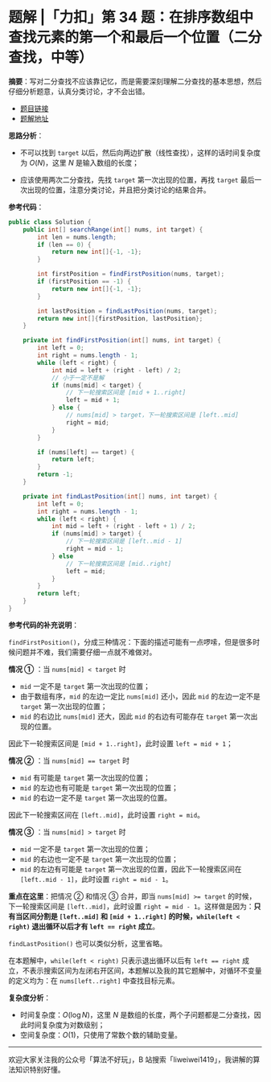 # 题解 |「力扣」第 34 题：在排序数组中查找元素的第一个和最后一个位置（二分查找，中等）

**摘要**：写对二分查找不应该靠记忆，而是需要深刻理解二分查找的基本思想，然后仔细分析题意，认真分类讨论，才不会出错。

+ [题目链接](https://leetcode-cn.com/problems/find-first-and-last-position-of-element-in-sorted-array/)
+ [题解地址](https://leetcode-cn.com/problems/find-first-and-last-position-of-element-in-sorted-array/solution/si-lu-hen-jian-dan-xi-jie-fei-mo-gui-de-er-fen-cha/)

**思路分析**：

+ 不可以找到 `target` 以后，然后向两边扩散（线性查找），这样的话时间复杂度为 $O(N)$，这里 $N$ 是输入数组的长度；

+ 应该使用两次二分查找，先找 `target` 第一次出现的位置，再找 `target` 最后一次出现的位置，注意分类讨论，并且把分类讨论的结果合并。

**参考代码**：

```java
public class Solution {
    public int[] searchRange(int[] nums, int target) {
        int len = nums.length;
        if (len == 0) {
            return new int[]{-1, -1};
        }

        int firstPosition = findFirstPosition(nums, target);
        if (firstPosition == -1) {
            return new int[]{-1, -1};
        }

        int lastPosition = findLastPosition(nums, target);
        return new int[]{firstPosition, lastPosition};
    }

    private int findFirstPosition(int[] nums, int target) {
        int left = 0;
        int right = nums.length - 1;
        while (left < right) {
            int mid = left + (right - left) / 2;
            // 小于一定不是解
            if (nums[mid] < target) {
                // 下一轮搜索区间是 [mid + 1..right]
                left = mid + 1;
            } else {
                // nums[mid] > target，下一轮搜索区间是 [left..mid]
                right = mid;
            }
        }

        if (nums[left] == target) {
            return left;
        }
        return -1;
    }

    private int findLastPosition(int[] nums, int target) {
        int left = 0;
        int right = nums.length - 1;
        while (left < right) {
            int mid = left + (right - left + 1) / 2;
            if (nums[mid] > target) {
                // 下一轮搜索区间是 [left..mid - 1]
                right = mid - 1;
            } else 
                // 下一轮搜索区间是 [mid..right]
                left = mid;
            } 
        }
        return left;
    }
}
```

**参考代码的补充说明**：

`findFirstPosition()`，分成三种情况：下面的描述可能有一点啰嗦，但是很多时候问题并不难，我们需要仔细一点就不难做对。

**情况 ①** ：当 `nums[mid] < target` 时

+ `mid` 一定不是 `target` 第一次出现的位置；
+ 由于数组有序，`mid` 的左边一定比 `nums[mid]` 还小，因此 `mid` 的左边一定不是 `target` 第一次出现的位置；
+ `mid` 的右边比 `nums[mid]` 还大，因此 `mid` 的右边有可能存在 `target` 第一次出现的位置。

因此下一轮搜索区间是 `[mid + 1..right]`，此时设置 `left = mid + 1`；


**情况 ②** ：当 `nums[mid] == target` 时

+ `mid` 有可能是 `target` 第一次出现的位置；
+ `mid` 的左边也有可能是 `target` 第一次出现的位置；
+ `mid` 的右边一定不是 `target` 第一次出现的位置。

因此下一轮搜索区间在 `[left..mid]`，此时设置 `right = mid`。


**情况 ③** ：当 `nums[mid] > target` 时

+ `mid` 一定不是 `target` 第一次出现的位置；
+ `mid` 的右边也一定不是 `target` 第一次出现的位置；
+ `mid` 的左边有可能是 `target` 第一次出现的位置，因此下一轮搜索区间在 `[left..mid - 1]`，此时设置 `right = mid - 1`。

**重点在这里**：把情况 ② 和情况 ③ 合并，即当 `nums[mid] >= target` 的时候，下一轮搜索区间是 `[left..mid]`，此时设置 `right = mid - 1`。这样做是因为：**只有当区间分割是 `[left..mid]` 和 `[mid + 1..right]` 的时候，`while(left < right)` 退出循环以后才有 `left == right` 成立**。

`findLastPosition()` 也可以类似分析，这里省略。

在本题解中，`while(left < right)` 只表示退出循环以后有 `left == right` 成立，不表示搜索区间为左闭右开区间，本题解以及我的其它题解中，对循环不变量的定义均为：在 `nums[left..right]` 中查找目标元素。

**复杂度分析**：

+ 时间复杂度：$O(\log N)$，这里 $N$ 是数组的长度，两个子问题都是二分查找，因此时间复杂度为对数级别；
+ 空间复杂度：$O(1)$，只使用了常数个数的辅助变量。

---

欢迎大家关注我的公众号「算法不好玩」，B 站搜索「liweiwei1419」，我讲解的算法知识特别好懂。
